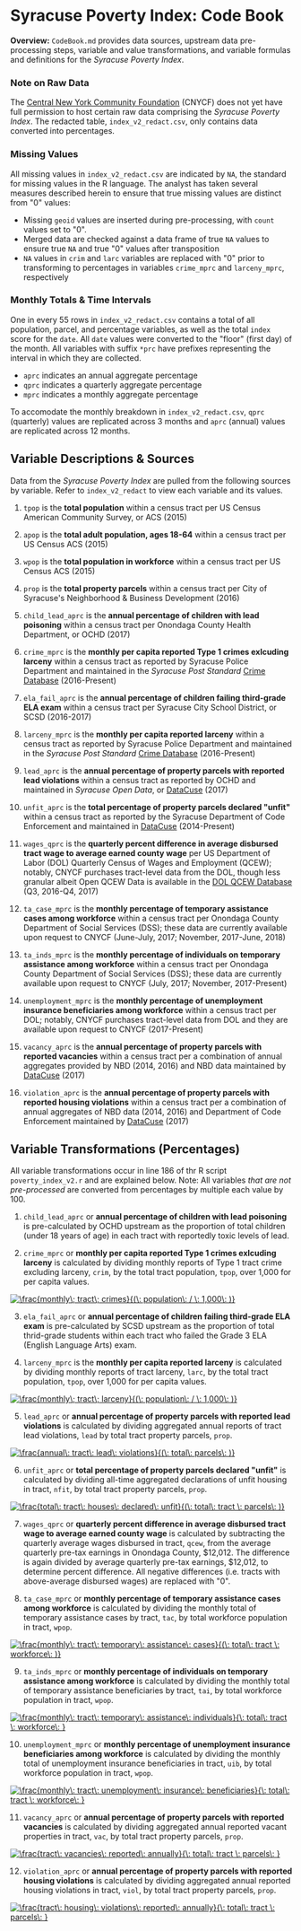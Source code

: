 # Syracuse Poverty Index: Code Book

**Overview:** `CodeBook.md` provides data sources, upstream data pre-processing steps, variable and value transformations, and variable formulas and definitions for the *Syracuse Poverty Index*. 

### Note on Raw Data

The [Central New York Community Foundation](cnycf.org) (CNYCF) does not yet have full permission to host certain raw data comprising the *Syracuse Poverty Index*. The redacted table, `index_v2_redact.csv`, only contains data converted into percentages.

### Missing Values

All missing values in `index_v2_redact.csv` are indicated by `NA`, the standard for missing values in the R language. The analyst has taken several measures described herein to ensure that true missing values are distinct from "0" values:

* Missing `geoid` values are inserted during pre-processing, with `count` values set to "0".
* Merged data are checked against a data frame of true `NA` values to ensure true `NA` and true "0" values after transposition
* `NA` values in `crim` and `larc` variables are replaced with "0" prior to transforming to percentages in variables `crime_mprc` and `larceny_mprc`, respectively

### Monthly Totals & Time Intervals

One in every 55 rows in `index_v2_redact.csv` contains a total of all population, parcel, and percentage variables, as well as the total `index` score for the `date`. All `date` values were converted to the "floor" (first day) of the month. All variables with suffix `*prc` have prefixes representing the interval in which they are collected.

* `aprc` indicates an annual aggregate percentage
* `qprc` indicates a quarterly aggregate percentage
* `mprc` indicates a monthly aggregate percentage

To accomodate the monthly breakdown in `index_v2_redact.csv`, `qprc` (quarterly) values are replicated across 3 months and `aprc` (annual) values are replicated across 12 months. 

## Variable Descriptions & Sources

Data from the *Syracuse Poverty Index* are pulled from the following sources by variable. Refer to `index_v2_redact` to view each variable and its values.

1. `tpop` is the **total population** within a census tract per US Census American Community Survey, or ACS (2015)

2. `apop` is the **total adult population, ages 18-64** within a census tract per US Census ACS (2015)

3. `wpop` is the **total population in workforce** within a census tract per US Census ACS (2015)

4. `prop` is the **total property parcels** within a census tract per City of Syracuse's Neighborhood & Business Development (2016)

5. `child_lead_aprc` is the **annual percentage of children with lead poisoning** within a census tract per Onondaga County Health Department, or OCHD (2017)

6. `crime_mprc` is the **monthly per capita reported Type 1 crimes exlcuding larceny** within a census tract as reported by Syracuse Police Department and maintained in the *Syracuse Post Standard* [Crime Database](https://www.syracuse.com/crime/index.ssf/page/police_reports.html) (2016-Present)

7. `ela_fail_aprc` is the **annual percentage of children failing third-grade ELA exam** within a census tract per Syracuse City School District, or SCSD (2016-2017)

8. `larceny_mprc` is the **monthly per capita reported larceny** within a census tract as reported by Syracuse Police Department and maintained in the *Syracuse Post Standard* [Crime Database](https://www.syracuse.com/crime/index.ssf/page/police_reports.html) (2016-Present)

9. `lead_aprc` is the **annual percentage of property parcels with reported lead violations** within a census tract as reported by OCHD and maintained in *Syracuse Open Data*, or [DataCuse](http://data.syrgov.net/datasets/lead-violations) (2017)

10. `unfit_aprc` is the **total percentage of property parcels declared "unfit"** within a census tract as reported by the Syracuse Department of Code Enforcement and maintained in [DataCuse](http://data.syrgov.net/datasets/unfit-properties) (2014-Present)

11. `wages_qprc` is the **quarterly percent difference in average disbursed tract wage to average earned county wage** per US Department of Labor (DOL) Quarterly Census of Wages and Employment (QCEW); notably, CNYCF purchases tract-level data from the DOL, though less granular albeit Open QCEW Data is available in the [DOL QCEW Database](https://www.bls.gov/cew/) (Q3, 2016-Q4, 2017)

12. `ta_case_mprc` is the **monthly percentage of temporary assistance cases among workforce** within a census tract per Onondaga County Department of Social Services (DSS); these data are currently available upon request to CNYCF (June-July, 2017; November, 2017-June, 2018)

13. `ta_inds_mprc` is the **monthly percentage of individuals on temporary assistance among workforce** within a census tract per Onondaga County Department of Social Services (DSS); these data are currently available upon request to CNYCF (July, 2017; November, 2017-Present)

14. `unemployment_mprc` is the **monthly percentage of unemployment insurance beneficiaries among workforce** within a census tract per DOL; notably, CNYCF purchases tract-level data from DOL and they are available upon request to CNYCF (2017-Present)

15. `vacancy_aprc` is the **annual percentage of property parcels with reported vacancies** within a census tract per a combination of annual aggregates provided by NBD (2014, 2016) and NBD data maintained by [DataCuse](http://data.syrgov.net/datasets/parcel-data-august-2017) (2017)

16. `violation_aprc` is the **annual percentage of property parcels with reported housing violations** within a census tract per a combination of annual aggregates of NBD data (2014, 2016) and Department of Code Enforcement maintained by [DataCuse](http://data.syrgov.net/datasets/code-violations) (2017)

## Variable Transformations (Percentages)

All variable transformations occur in line 186 of thr R script `poverty_index_v2.r` and are explained below. Note: All variables *that are not pre-processed* are converted from percentages by multiple each value by 100.

1. `child_lead_aprc` or **annual percentage of children with lead poisoning** is pre-calculated by OCHD upstream as the proportion of total children (under 18 years of age) in each tract with reportedly toxic levels of lead.

2. `crime_mprc` or **monthly per capita reported Type 1 crimes exlcuding larceny** is calculated by dividing monthly reports of Type 1 tract crime excluding larceny, `crim`, by the total tract population, `tpop`, over 1,000 for per capita values.

<a href="https://www.codecogs.com/eqnedit.php?latex=\frac{monthly\;&space;tract\;&space;crimes}{(\:&space;population\:&space;/&space;\:&space;1,000\:&space;)}" target="_blank"><img src="https://latex.codecogs.com/gif.latex?\frac{monthly\;&space;tract\;&space;crimes}{(\:&space;population\:&space;/&space;\:&space;1,000\:&space;)}" title="\frac{monthly\; tract\; crimes}{(\: population\: / \: 1,000\: )}" /></a>

3. `ela_fail_aprc` or **annual percentage of children failing third-grade ELA exam** is pre-calculated by SCSD upstream as the proportion of total thrid-grade students within each tract who failed the Grade 3 ELA (English Language Arts) exam.

4. `larceny_mprc` is the **monthly per capita reported larceny** is calculated by dividing monthly reports of tract larceny, `larc`, by the total tract population, `tpop`, over 1,000 for per capita values.

<a href="https://www.codecogs.com/eqnedit.php?latex=\frac{monthly\;&space;tract\;&space;larceny}{(\:&space;population\:&space;/&space;\:&space;1,000\:&space;)}" target="_blank"><img src="https://latex.codecogs.com/gif.latex?\frac{monthly\;&space;tract\;&space;larceny}{(\:&space;population\:&space;/&space;\:&space;1,000\:&space;)}" title="\frac{monthly\; tract\; larceny}{(\: population\: / \: 1,000\: )}" /></a>

5. `lead_aprc` or **annual percentage of property parcels with reported lead violations** is calculated by dividing aggregated annual reports of tract lead violations, `lead` by total tract property parcels, `prop`.

<a href="https://www.codecogs.com/eqnedit.php?latex=\frac{annual\:&space;tract\:&space;lead\:&space;violations}{(\:&space;total\:&space;parcels\:&space;)}" target="_blank"><img src="https://latex.codecogs.com/gif.latex?\frac{annual\:&space;tract\:&space;lead\:&space;violations}{(\:&space;total\:&space;parcels\:&space;)}" title="\frac{annual\: tract\: lead\: violations}{(\: total\: parcels\: )}" /></a>

6. `unfit_aprc` or **total percentage of property parcels declared "unfit"** is calculated by dividing all-time aggregated declarations of unfit housing in tract, `nfit`, by total tract property parcels, `prop`.

<a href="https://www.codecogs.com/eqnedit.php?latex=\frac{total\:&space;tract\:&space;houses\:&space;declared\:&space;unfit}{(\:&space;total\:&space;tract&space;\:&space;parcels\:&space;)}" target="_blank"><img src="https://latex.codecogs.com/gif.latex?\frac{total\:&space;tract\:&space;houses\:&space;declared\:&space;unfit}{(\:&space;total\:&space;tract&space;\:&space;parcels\:&space;)}" title="\frac{total\: tract\: houses\: declared\: unfit}{(\: total\: tract \: parcels\: )}" /></a>

7. `wages_qprc` or **quarterly percent difference in average disbursed tract wage to average earned county wage** is calculated by subtracting the quarterly average wages disbursed in tract, `qcew`, from the average quarterly pre-tax earnings in Onondaga County, $12,012. The difference is again divided by average quarterly pre-tax earnings, $12,012, to determine percent difference. All negative differences (i.e. tracts with above-average disbursed wages) are replaced with "0".



8. `ta_case_mprc` or **monthly percentage of temporary assistance cases among workforce** is calculated by dividing the monthly total of temporary assistance cases by tract, `tac`, by total workforce population in tract, `wpop`.

<a href="https://www.codecogs.com/eqnedit.php?latex=\frac{monthly\:&space;tract\:&space;temporary\:&space;assistance\:&space;cases}{(\:&space;total\:&space;tract&space;\:&space;workforce\:&space;)}" target="_blank"><img src="https://latex.codecogs.com/gif.latex?\frac{monthly\:&space;tract\:&space;temporary\:&space;assistance\:&space;cases}{(\:&space;total\:&space;tract&space;\:&space;workforce\:&space;)}" title="\frac{monthly\: tract\: temporary\: assistance\: cases}{(\: total\: tract \: workforce\: )}" /></a>

9. `ta_inds_mprc` or **monthly percentage of individuals on temporary assistance among workforce** is calculated by dividing the monthly total of temporary assistance beneficiaries by tract, `tai`, by total workforce population in tract, `wpop`.

<a href="https://www.codecogs.com/eqnedit.php?latex=\frac{monthly\:&space;tract\:&space;temporary\:&space;assistance\:&space;individuals}{\:&space;total\:&space;tract&space;\:&space;workforce\:&space;}" target="_blank"><img src="https://latex.codecogs.com/gif.latex?\frac{monthly\:&space;tract\:&space;temporary\:&space;assistance\:&space;individuals}{\:&space;total\:&space;tract&space;\:&space;workforce\:&space;}" title="\frac{monthly\: tract\: temporary\: assistance\: individuals}{\: total\: tract \: workforce\: }" /></a>

10. `unemployment_mprc` or **monthly percentage of unemployment insurance beneficiaries among workforce** is calculated by dividing the monthly total of unemployment insurance beneficiaries in tract, `uib`, by total workforce population in tract, `wpop`.

<a href="https://www.codecogs.com/eqnedit.php?latex=\frac{monthly\:&space;tract\:&space;unemployment\:&space;insurance\:&space;beneficiaries}{\:&space;total\:&space;tract&space;\:&space;workforce\:&space;}" target="_blank"><img src="https://latex.codecogs.com/gif.latex?\frac{monthly\:&space;tract\:&space;unemployment\:&space;insurance\:&space;beneficiaries}{\:&space;total\:&space;tract&space;\:&space;workforce\:&space;}" title="\frac{monthly\: tract\: unemployment\: insurance\: beneficiaries}{\: total\: tract \: workforce\: }" /></a>

11. `vacancy_aprc` or **annual percentage of property parcels with reported vacancies** is calculated by dividing aggregated annual reported vacant properties in tract, `vac`, by total tract property parcels, `prop`.

<a href="https://www.codecogs.com/eqnedit.php?latex=\frac{tract\:&space;vacancies\:&space;reported\:&space;annually}{\:&space;total\:&space;tract&space;\:&space;parcels\:&space;}" target="_blank"><img src="https://latex.codecogs.com/gif.latex?\frac{tract\:&space;vacancies\:&space;reported\:&space;annually}{\:&space;total\:&space;tract&space;\:&space;parcels\:&space;}" title="\frac{tract\: vacancies\: reported\: annually}{\: total\: tract \: parcels\: }" /></a>

12. `violation_aprc` or **annual percentage of property parcels with reported housing violations** is calculated by dividing aggregated annual reported housing violations in tract, `viol`, by total tract property parcels, `prop`.

<a href="https://www.codecogs.com/eqnedit.php?latex=\frac{tract\:&space;housing\:&space;violations\:&space;reported\:&space;annually}{\:&space;total\:&space;tract&space;\:&space;parcels\:&space;}" target="_blank"><img src="https://latex.codecogs.com/gif.latex?\frac{tract\:&space;housing\:&space;violations\:&space;reported\:&space;annually}{\:&space;total\:&space;tract&space;\:&space;parcels\:&space;}" title="\frac{tract\: housing\: violations\: reported\: annually}{\: total\: tract \: parcels\: }" /></a>
